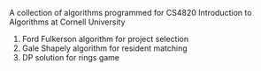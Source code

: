 A collection of algorithms programmed for CS4820 Introduction to Algorithms at Cornell University

1. Ford Fulkerson algorithm for project selection
2. Gale Shapely algorithm for resident matching
3. DP solution for rings game